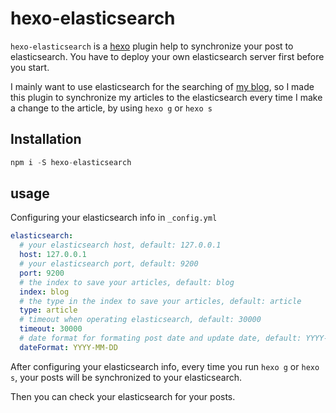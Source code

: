 # hexo-elasticsearch

`hexo-elasticsearch` is a [hexo](https://hexo.io/) plugin help to synchronize your post to elasticsearch. You have to deploy your own elasticsearch server first before you start.

I mainly want to use elasticsearch for the searching of [my blog](https://kricsleo.com), so I made this plugin to synchronize my articles to the elasticsearch every time I make a change to the article, by using `hexo g` or `hexo s`

## Installation

```js
npm i -S hexo-elasticsearch
```

## usage

Configuring your elasticsearch info in `_config.yml`

```yml
elasticsearch:
  # your elasticsearch host, default: 127.0.0.1
  host: 127.0.0.1
  # your elasticsearch port, default: 9200
  port: 9200
  # the index to save your articles, default: blog
  index: blog
  # the type in the index to save your articles, default: article
  type: article
  # timeout when operating elasticsearch, default: 30000
  timeout: 30000
  # date format for formating post date and update date, default: YYYY-MM-DD, like: 2019-05-08
  dateFormat: YYYY-MM-DD
```

After configuring your elasticsearch info, every time you run `hexo g` or `hexo s`, your posts will be synchronized to your elasticsearch. 

Then you can check your elasticsearch for your posts.
